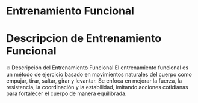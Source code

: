 # Entrenamiento Funcional

# Descripcion de Entrenamiento Funcional
🔥 Descripción del Entrenamiento Funcional
El entrenamiento funcional es un método de ejercicio basado en movimientos naturales del cuerpo como empujar, tirar, saltar, girar y levantar. Se enfoca en mejorar la fuerza, la resistencia, la coordinación y la estabilidad, imitando acciones cotidianas para fortalecer el cuerpo de manera equilibrada.